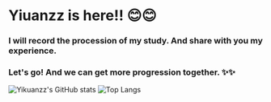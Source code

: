 # Yiuanzz is here!! 😊😊
### **I will record the procession of my study. And share with you my experience.**
### **Let's go! And we can get more progression together.** ✨✨
![Yikuanzz's GitHub stats](https://github-readme-stats.vercel.app/api?username=Yikuanzz&show_icons=true&theme=radical)
![Top Langs](https://github-readme-stats.vercel.app/api/top-langs/?username=Yikuanzz&show_icons=true&theme=radical )

<!--
**Yikuanzz/Yikuanzz** is a ✨ _special_ ✨ repository because its `README.md` (this file) appears on your GitHub profile.

Here are some ideas to get you started:

- 🔭 I’m currently working on ...
- 🌱 I’m currently learning ...
- 👯 I’m looking to collaborate on ...
- 🤔 I’m looking for help with ...
- 💬 Ask me about ...
- 📫 How to reach me: ...
- 😄 Pronouns: ...
- ⚡ Fun fact: ...
-->
